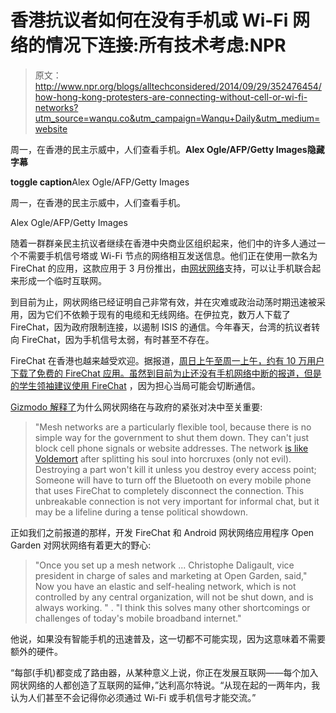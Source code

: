 # 香港抗议者如何在没有手机或 Wi-Fi 网络的情况下连接:所有技术考虑:NPR

> 原文：<http://www.npr.org/blogs/alltechconsidered/2014/09/29/352476454/how-hong-kong-protesters-are-connecting-without-cell-or-wi-fi-networks?utm_source=wanqu.co&utm_campaign=Wanqu+Daily&utm_medium=website>

周一，在香港的民主示威中，人们查看手机。**Alex Ogle/AFP/Getty Images******隐藏字幕****

****toggle caption****Alex Ogle/AFP/Getty Images

周一，在香港的民主示威中，人们查看手机。

Alex Ogle/AFP/Getty Images

随着一群群亲民主抗议者继续在香港中央商业区组织起来，他们中的许多人通过一个不需要手机信号塔或 Wi-Fi 节点的网络相互发送信息。他们正在使用一款名为 FireChat 的应用，这款应用于 3 月份推出，由[网状网络](http://www.computerworld.com/s/article/341095/Mesh_Networks)支持，可以让手机联合起来形成一个临时互联网。

到目前为止，网状网络已经证明自己非常有效，并在灾难或政治动荡时期迅速被采用，因为它们不依赖于现有的电缆和无线网络。在伊拉克，数万人下载了 FireChat，因为政府限制连接，以遏制 ISIS 的通信。今年春天，台湾的抗议者转向 FireChat，因为手机信号太弱，有时甚至不存在。

FireChat 在香港也越来越受欢迎。据报道，[周日上午至周一上午，约有 10 万用户下载了免费的 FireChat 应用。虽然到目前为止还没有手机网络中断的报道，但是](http://blogs.wsj.com/digits/2014/09/29/firechat-messaging-app-gains-users-during-hong-kong-protests/)[的学生领袖建议使用 FireChat](https://www.facebook.com/joshuawongchifung/posts/707789525980225) ，因为担心当局可能会切断通信。

[Gizmodo 解释了](http://gizmodo.com/protesters-are-using-firechat-to-organize-in-hong-kong-1640271776)为什么网状网络在与政府的紧张对决中至关重要:

> "Mesh networks are a particularly flexible tool, because there is no simple way for the government to shut them down. They can't just block cell phone signals or website addresses. The network [is like Voldemort](http://www.dailydot.com/technology/firechat-and-mesh-networks/) after splitting his soul into horcruxes (only not evil). Destroying a part won't kill it unless you destroy every access point; Someone will have to turn off the Bluetooth on every mobile phone that uses FireChat to completely disconnect the connection. This unbreakable connection is not very important for informal chat, but it may be a lifeline during a tense political showdown.

正如我们之前报道的那样，开发 FireChat 和 Android 网状网络应用程序 Open Garden 对网状网络有着更大的野心:

> "Once you set up a mesh network ... Christophe Daligault, vice president in charge of sales and marketing at Open Garden, said," Now you have an elastic and self-healing network, which is not controlled by any central organization, will not be shut down, and is always working. " . "I think this solves many other shortcomings or challenges of today's mobile broadband internet."

他说，如果没有智能手机的迅速普及，这一切都不可能实现，因为这意味着不需要额外的硬件。

“每部(手机)都变成了路由器，从某种意义上说，你正在发展互联网——每个加入网状网络的人都创造了互联网的延伸，”达利高尔特说。“从现在起的一两年内，我认为人们甚至不会记得你必须通过 Wi-Fi 或手机信号才能交流。”